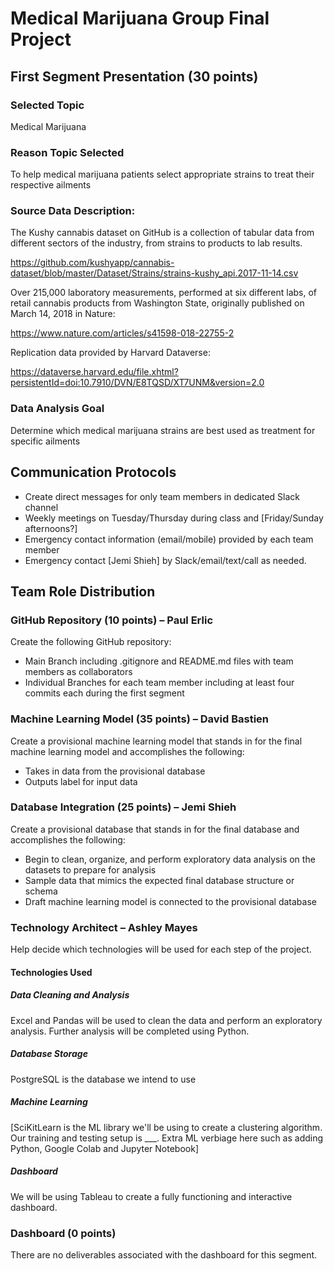 # Medical Marijuana Group Final Project

## First Segment Presentation (30 points)
### Selected Topic
Medical Marijuana
### Reason Topic Selected 
To help medical marijuana patients select appropriate strains to treat their respective ailments 
### Source Data Description:
The Kushy cannabis dataset on GitHub is a collection of tabular data from different sectors of the industry, from strains to products to lab results. 

https://github.com/kushyapp/cannabis-dataset/blob/master/Dataset/Strains/strains-kushy_api.2017-11-14.csv

Over 215,000 laboratory measurements, performed at six different labs, of retail cannabis products from Washington State, originally published on March 14, 2018 in Nature:

https://www.nature.com/articles/s41598-018-22755-2

Replication data provided by Harvard Dataverse:

https://dataverse.harvard.edu/file.xhtml?persistentId=doi:10.7910/DVN/E8TQSD/XT7UNM&version=2.0

### Data Analysis Goal
Determine which medical marijuana strains are best used as treatment for specific ailments

## Communication Protocols
* Create direct messages for only team members in dedicated Slack channel
* Weekly meetings on Tuesday/Thursday during class and [Friday/Sunday afternoons?] 
* Emergency contact information (email/mobile) provided by each team member
* Emergency contact [Jemi Shieh] by Slack/email/text/call as needed.

## Team Role Distribution
### GitHub Repository (10 points) – Paul Erlic
Create the following GitHub repository:
* Main Branch including .gitignore and README.md files with team members as collaborators
* Individual Branches for each team member including at least four commits each during the first segment

### Machine Learning Model (35 points) – David Bastien
Create a provisional machine learning model that stands in for the final machine learning model and accomplishes the following:
* Takes in data from the provisional database
* Outputs label for input data

### Database Integration (25 points) – Jemi Shieh
Create a provisional database that stands in for the final database and accomplishes the following:
* Begin to clean, organize, and perform exploratory data analysis on the datasets to prepare for analysis
* Sample data that mimics the expected final database structure or schema
* Draft machine learning model is connected to the provisional database

### Technology Architect – Ashley Mayes
Help decide which technologies will be used for each step of the project.
#### Technologies Used
##### Data Cleaning and Analysis
Excel and Pandas will be used to clean the data and perform an exploratory analysis. Further analysis will be completed using Python.
##### Database Storage
PostgreSQL is the database we intend to use
##### Machine Learning
[SciKitLearn is the ML library we'll be using to create a clustering algorithm. Our training and testing setup is ___. Extra ML verbiage here such as adding Python, Google Colab and Jupyter Notebook] 
##### Dashboard
We will be using Tableau to create a fully functioning and interactive dashboard.

### Dashboard (0 points)
There are no deliverables associated with the dashboard for this segment.
